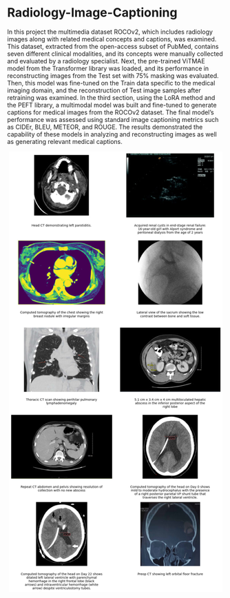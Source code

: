 # Radiology-Image-Captioning  
In this project the multimedia dataset ROCOv2, which includes radiology images along with related medical concepts and captions, was examined. This dataset, extracted from the open-access subset of PubMed, contains seven different clinical modalities, and its concepts were manually collected and evaluated by a radiology specialist.
Next, the pre-trained ViTMAE model from the Transformer library was loaded, and its performance in reconstructing images from the Test set with 75% masking was evaluated. Then, this model was fine-tuned on the Train data specific to the medical imaging domain, and the reconstruction of Test image samples after retraining was examined.
In the third section, using the LoRA method and the PEFT library, a multimodal model was built and fine-tuned to generate captions for medical images from the ROCOv2 dataset. The final model’s performance was assessed using standard image captioning metrics such as CIDEr, BLEU, METEOR, and ROUGE. The results demonstrated the capability of these models in analyzing and reconstructing images as well as generating relevant medical captions.
<p align="center">
  <img src = "img/img.jpg"/>
</p>